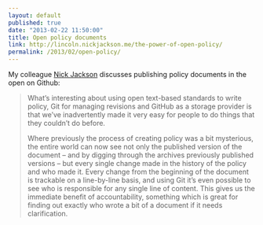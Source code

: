 ```yaml
---
layout: default
published: true
date: "2013-02-22 11:50:00"
title: Open policy documents
link: http://lincoln.nickjackson.me/the-power-of-open-policy/
permalink: /2013/02/open-policy/
---
```


My colleague [Nick Jackson](https://twitter.com/jacksonj04) discusses publishing policy documents in the open on Github:

> What’s interesting about using open text-based standards to write policy, Git for managing revisions and GitHub as a storage provider is that we’ve inadvertently made it very easy for people to do things that they couldn’t do before.
>
> Where previously the process of creating policy was a bit mysterious, the entire world can now see not only the published version of the document – and by digging through the archives previously published versions – but every single change made in the history of the policy and who made it. Every change from the beginning of the document is trackable on a line-by-line basis, and using Git it’s even possible to see who is responsible for any single line of content. This gives us the immediate benefit of accountability, something which is great for finding out exactly who wrote a bit of a document if it needs clarification.